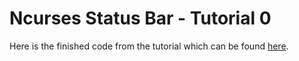 # Ncurses Status Bar - Tutorial 0

Here is the finished code from the tutorial which can be found [here](https://www.youtube.com/watch?v=ga0Kh97VHsI).
